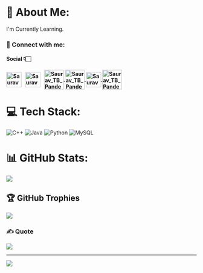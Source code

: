 # 💫 About Me:
I'm Currently Learning.


<h3 align="left">📩 Connect with me:</h3>
<p align="left">
<h4>Social 👇🏻<h4/>
<a href="mailto:pandeysaurav878@gmail.com" target="blank"><img align="center" src="https://cdn4.iconfinder.com/data/icons/social-media-logos-6/512/112-gmail_email_mail-512.png" alt="Saurav_TB_Pandey" height="40" width="40" /></a>&nbsp;&nbsp;
<a href="https://linkedin.com/in/pandeysaurav" target="blank"><img align="center" src="https://www.svgrepo.com/show/110195/linkedin.svg" alt="Saurav_TB_Pandey" height="40" width="40" /></a>&nbsp;&nbsp;
<a href="https://instagram.com/saurav_tb_pandey" target="blank"><img align="center" src="https://cdn-icons-png.flaticon.com/512/3621/3621435.png" alt="Saurav_TB_Pandey" height="52" width="52" />
<a href="https://facebook.com/pandeyji9570" target="blank"><img align="center" src="https://img.icons8.com/fluency/512/facebook-new.png" alt="Saurav_TB_Pandey" height="52" width="52" />
<a href="https://twitter.com/pandeyji9570" target="blank"><img align="center" src="https://www.pngkey.com/png/full/2-27646_twitter-logo-png-transparent-background-logo-twitter-png.png" alt="Saurav_TB_Pandey" height="40" width="40" />
<a href="https://www.youtube.com/@hiddenguruji" target="blank"><img align="center" src="https://img.icons8.com/external-prettycons-flat-prettycons/512/external-youtube-multimedia-prettycons-flat-prettycons.png" alt="Saurav_TB_Pandey" height="52" width="52" /></a><br>

# 💻 Tech Stack:
![C++](https://img.shields.io/badge/c++-%2300599C.svg?style=for-the-badge&logo=c%2B%2B&logoColor=white) ![Java](https://img.shields.io/badge/java-%23ED8B00.svg?style=for-the-badge&logo=java&logoColor=white) ![Python](https://img.shields.io/badge/python-3670A0?style=for-the-badge&logo=python&logoColor=ffdd54) ![MySQL](https://img.shields.io/badge/mysql-%2300f.svg?style=for-the-badge&logo=mysql&logoColor=white)
# 📊 GitHub Stats:
![](https://github-readme-streak-stats.herokuapp.com/?user=Saurav-TB-Pandey&theme=radical&hide_border=false)<br/>

## 🏆 GitHub Trophies
![](https://github-profile-trophy.vercel.app/?username=Saurav-TB-Pandey&theme=radical&no-frame=false&no-bg=false&margin-w=4)

### ✍️ Quote
![](https://quotes-github-readme.vercel.app/api?type=horizontal&theme=tokyonight)

---
[![](https://visitcount.itsvg.in/api?id=Saurav-TB-Pandey&icon=2&color=6)](https://visitcount.itsvg.in)

<!-- Proudly created with GPRM ( https://gprm.itsvg.in ) -->
